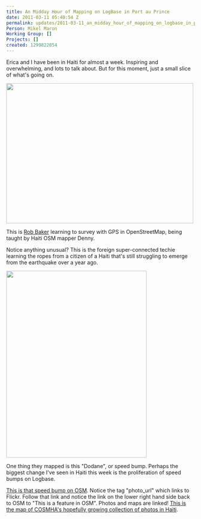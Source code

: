 ```yaml
---
title: An Midday Hour of Mapping on LogBase in Port au Prince
date: 2011-03-11 05:40:54 Z
permalink: updates/2011-03-11_an_midday_hour_of_mapping_on_logbase_in_port_au_prince
Person: Mikel Maron
Working Group: []
Projects: []
created: 1299822054
---
```


<p>Erica and I have been in Haiti for almost a week. Inspiring and overwhelming, and lots to talk about. But for this moment, just a small slice of what's going on.</p><p><img title="IMG_0378 by mikel_maron, on Flickr" src="/sites/default/files/5515425818_92a2363b57.jpg" alt="" width="500" height="375"></p><p>This is <a href="http://twitter.com/rrbaker">Rob Baker</a> learning to survey with GPS in OpenStreetMap, being taught by Haiti OSM mapper Denny.</p><p>Notice anything unusual? This is the foreign super-connected techie learning the ropes from a citizen of a Haiti that's still struggling to emerge from the earthquake over a year ago.</p><p><img title="Dodane by COSMHA, on Flickr" src="/sites/default/files/5515709460_328d7096b5.jpg" alt="" width="375" height="500"></p><p>One thing they mapped is this "Dodane", or speed bump. Perhaps the biggest change I've seen in Haiti this week is the proliferation of speed bumps on Logbase.</p><p><a href="http://www.openstreetmap.org/browse/node/1195594754">This is that speed bump on OSM</a>. Notice the tag "photo_url" which links to Flickr. Follow that link and notice the link on the lower right hand side back to OSM to "This is a feature in OSM". Photos and maps are linked! <a href="http://www.flickr.com/photos/60242340@N04/map/">This is the map of COSMHA's hopefully growing collection of photos in Haiti</a>.</p>
